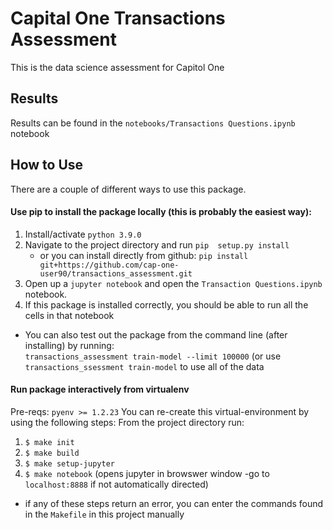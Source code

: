 # Capital One Transactions Assessment

This is the data science assessment for Capitol One

## Results
Results can be found in the ```notebooks/Transactions Questions.ipynb``` notebook

## How to Use
There are a couple of different ways to use this package.

#### Use pip to install the package locally (this is probably the easiest way):
1. Install/activate ```python 3.9.0```
2. Navigate to the project directory and run ```pip  setup.py install```
    - or you can install directly from github: ```pip install git+https://github.com/cap-one-user90/transactions_assessment.git```
3. Open up a ```jupyter notebook``` and open the ```Transaction Questions.ipynb``` notebook.
4. If this package is installed correctly, you should be able to run all the cells in that notebook

* You can also test out the package from the command line (after installing) by running:\
 ```transactions_assessment train-model --limit 100000``` (or use ```transactions_ssessment train-model``` to use all of the data

#### Run package interactively from virtualenv
Pre-reqs: ```pyenv >= 1.2.23```
You can re-create this virtual-environment by using the following steps:
From the project directory run:
1. ```$ make init```
2. ```$ make build```
3. ```$ make setup-jupyter```
4. ```$ make notebook``` (opens jupyter in browswer window -go to ```localhost:8888``` if not automatically directed)
* if any of these steps return an error, you can enter the commands found in the ```Makefile``` in this project manually



